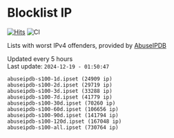 # Blocklist IP

[![Hits](https://hits.seeyoufarm.com/api/count/incr/badge.svg?url=https%3A%2F%2Fgithub.com%2Fborestad%2Fblocklist-ip%2F&count_bg=%2379C83D&title_bg=%23555555&icon=&icon_color=%23E7E7E7&title=hits&edge_flat=false)](https://hits.seeyoufarm.com)  ![CI](https://img.shields.io/github/workflow/status/borestad/blocklist-ip/CI?style=flat-square)

Lists with worst IPv4 offenders, provided by [AbuseIPDB](https://www.abuseipdb.com/)

<!-- FOOTER-PLACEHOLDER -->
Updated every 5 hours<br>
Last update: `2024-12-19 - 01:50:47`
```
abuseipdb-s100-1d.ipset (24909 ip)
abuseipdb-s100-2d.ipset (29719 ip)
abuseipdb-s100-3d.ipset (33288 ip)
abuseipdb-s100-7d.ipset (41779 ip)
abuseipdb-s100-30d.ipset (70260 ip)
abuseipdb-s100-60d.ipset (106656 ip)
abuseipdb-s100-90d.ipset (141794 ip)
abuseipdb-s100-120d.ipset (167048 ip)
abuseipdb-s100-all.ipset (730764 ip)
```
